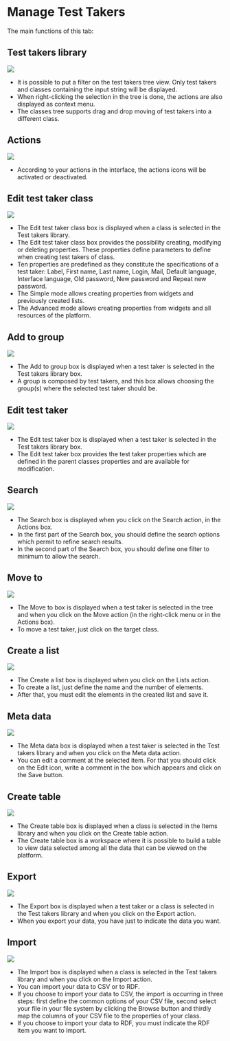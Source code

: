 <!--
created_at: '2011-04-22 08:59:49'
updated_at: '2013-03-13 13:40:41'
authors:
    - 'Jérôme Bogaerts'
contributors:
    - 'Franck Gismondi'
tags:
    - 'Test takers'
-->

Manage Test Takers
==================

The main functions of this tab:

Test takers library
-------------------

![](../resources/testtakers-library.png)

-   It is possible to put a filter on the test takers tree view. Only test takers and classes containing the input string will be displayed.
-   When right-clicking the selection in the tree is done, the actions are also displayed as context menu.
-   The classes tree supports drag and drop moving of test takers into a different class.

Actions
-------

![](../resources/testtakers-actions.png)

-   According to your actions in the interface, the actions icons will be activated or deactivated.

Edit test taker class
---------------------

![](../resources/testtakers-editclass.png)

-   The Edit test taker class box is displayed when a class is selected in the Test takers library.
-   The Edit test taker class box provides the possibility creating, modifying or deleting properties. These properties define parameters to define when creating test takers of class.
-   Ten properties are predefined as they constitute the specifications of a test taker: Label, First name, Last name, Login, Mail, Default language, Interface language, Old password, New password and Repeat new password.
-   The Simple mode allows creating properties from widgets and previously created lists.
-   The Advanced mode allows creating properties from widgets and all resources of the platform.

Add to group
------------

![](../resources/testtakers-addtogroup.png)

-   The Add to group box is displayed when a test taker is selected in the Test takers library box.
-   A group is composed by test takers, and this box allows choosing the group(s) where the selected test taker should be.

Edit test taker
---------------

![](../resources/testtakers-edit.png)

-   The Edit test taker box is displayed when a test taker is selected in the Test takers library box.
-   The Edit test taker box provides the test taker properties which are defined in the parent classes properties and are available for modification.

Search
------

![](../resources/testtakers-search.png)

-   The Search box is displayed when you click on the Search action, in the Actions box.
-   In the first part of the Search box, you should define the search options which permit to refine search results.
-   In the second part of the Search box, you should define one filter to minimum to allow the search.

Move to
-------

![](../resources/testtakers-move.png)

-   The Move to box is displayed when a test taker is selected in the tree and when you click on the Move action (in the right-click menu or in the Actions box).
-   To move a test taker, just click on the target class.

Create a list
-------------

![](../resources/testtakers-list.png)

-   The Create a list box is displayed when you click on the Lists action.
-   To create a list, just define the name and the number of elements.
-   After that, you must edit the elements in the created list and save it.

Meta data
---------

![](../resources/testtakers-metadata.png)

-   The Meta data box is displayed when a test taker is selected in the Test takers library and when you click on the Meta data action.
-   You can edit a comment at the selected item. For that you should click on the Edit icon, write a comment in the box which appears and click on the Save button.

Create table
------------

![](../resources/testtakers-createtable.png)

-   The Create table box is displayed when a class is selected in the Items library and when you click on the Create table action.
-   The Create table box is a workspace where it is possible to build a table to view data selected among all the data that can be viewed on the platform.

Export
------

![](../resources/testtakers-export1.png)

-   The Export box is displayed when a test taker or a class is selected in the Test takers library and when you click on the Export action.
-   When you export your data, you have just to indicate the data you want.

Import
------

![](../resources/testtakers-import.png)

-   The Import box is displayed when a class is selected in the Test takers library and when you click on the Import action.
-   You can import your data to CSV or to RDF.
-   If you choose to import your data to CSV, the import is occurring in three steps: first define the common options of your CSV file, second select your file in your file system by clicking the Browse button and thirdly map the columns of your CSV file to the properties of your class.
-   If you choose to import your data to RDF, you must indicate the RDF item you want to import.


